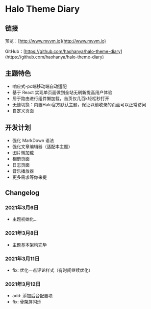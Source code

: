 # Halo Theme Diary

## 链接

预览：[http://www.mvvm.io](http://www.mvvm.io)

GitHub：[https://github.com/haohanya/halo-theme-diary](https://github.com/haohanya/halo-theme-diary)

## 主题特色

- 响应式-pc端移动端自动适配
- 基于 React 实现单页面做到全站无刷新提高用户体验
- 居于路由进行组件懒加载，首页仅几百k轻松秒打开
- 无缝切换：内置Halo官方默认主题，保证以前收录的页面可以正常访问
- 自定义页面

## 开发计划

- 强化 MarkDown 语法
- 强化文章编辑器（适配本主题）
- 图片懒加载
- 相册页面
- 日志页面
- 音乐播放器
- 更多需求等你来提

## Changelog

### 2021年3月6日

- 主题初始化...

### 2021年3月8日

- 主题基本架构完毕

### 2021年3月11日

- fix: 优化一点评论样式（有时间继续优化）

### 2021年3月12日

- add: 添加后台配置项
- fix: 骨架屏闪烁
